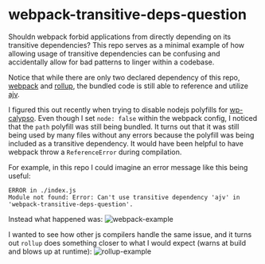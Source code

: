# webpack-transitive-deps-question

Shouldn webpack forbid applications from directly depending on its transitive dependencies? This repo serves as a minimal example of how allowing usage of transitive dependencies can be confusing and accidentally allow for bad patterns to linger within a codebase.



Notice that while there are only two declared dependency of this repo, [webpack](https://github.com/webpack/webpack) and [rollup](https://github.com/rollup/rollup), the bundled code is still able to reference and utilize [ajv](https://github.com/epoberezkin/ajv).



I figured this out recently when trying to disable nodejs polyfills for [wp-calypso]().  Even though I set `node: false` within the webpack config, I noticed that the `path` polyfill was still being bundled. It turns out that it was still being used by many files without any errors because the polyfill was being included as a transitive dependency.  It would have been helpful to have webpack throw a `ReferenceError` during compilation.  



For example, in this repo I could imagine an error message like this being useful:

```
ERROR in ./index.js
Module not found: Error: Can't use transitive dependency 'ajv' in 'webpack-transitive-deps-question'.
```

Instead what happened was:
![webpack-example](https://cldup.com/YqloI48cqE.png)


I wanted to see how other js compilers handle the same issue, and it turns out `rollup` does something closer to what I would expect (warns at build and blows up at runtime): 
![rollup-example](https://cldup.com/KNhcb4TejJ.png)
